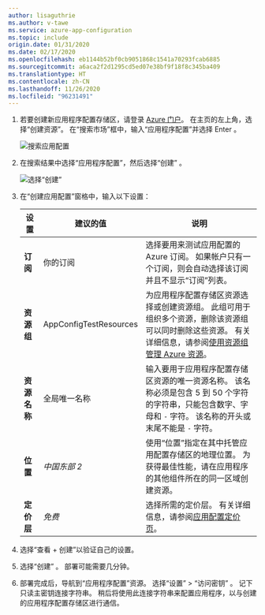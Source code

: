 ```yaml
---
author: lisaguthrie
ms.author: v-tawe
ms.service: azure-app-configuration
ms.topic: include
origin.date: 01/31/2020
ms.date: 02/17/2020
ms.openlocfilehash: eb1144b52bf0cb9051868c1541a70293fcab6885
ms.sourcegitcommit: a6aca2f2d1295cd5ed07e38bf9f18f8c345ba409
ms.translationtype: HT
ms.contentlocale: zh-CN
ms.lasthandoff: 11/26/2020
ms.locfileid: "96231491"
---
```

1. 若要创建新应用程序配置存储区，请登录 [Azure 门户](https://portal.azure.cn)。 在主页的左上角，选择“创建资源”。 在“搜索市场”框中，输入“应用程序配置”并选择 Enter 。

    ![搜索应用配置](media/azure-app-configuration-create/azure-portal-search.png)

1. 在搜索结果中选择“应用程序配置”，然后选择“创建” 。

    ![选择“创建”](media/azure-app-configuration-create/azure-portal-app-configuration-create.png)

1. 在“创建应用配置”窗格中，输入以下设置：

    | 设置 | 建议的值 | 说明 |
    |---|---|---|
    | **订阅** | 你的订阅 | 选择要用来测试应用配置的 Azure 订阅。 如果帐户只有一个订阅，则会自动选择该订阅并且不显示“订阅”列表。 |
    | **资源组** | AppConfigTestResources | 为应用程序配置存储区资源选择或创建资源组。 此组可用于组织多个资源，删除该资源组可以同时删除这些资源。 有关详细信息，请参阅[使用资源组管理 Azure 资源](/azure-resource-manager/resource-group-overview)。 |
    | **资源名称** | 全局唯一名称 | 输入要用于应用程序配置存储区资源的唯一资源名称。 该名称必须是包含 5 到 50 个字符的字符串，只能包含数字、字母和 `-` 字符。 该名称的开头或末尾不能是 `-` 字符。 |
    | **位置** | *中国东部 2* | 使用“位置”指定在其中托管应用配置存储区的地理位置。 为获得最佳性能，请在应用程序的其他组件所在的同一区域创建资源。 |
    | **定价层** | *免费* | 选择所需的定价层。 有关详细信息，请参阅[应用配置定价页](https://www.azure.cn/pricing/details/app-configuration)。 |

1. 选择“查看 + 创建”以验证自己的设置。

1. 选择“创建” 。 部署可能需要几分钟。

1. 部署完成后，导航到“应用程序配置”资源。 选择“设置” > “访问密钥” 。 记下只读主密钥连接字符串。 稍后将使用此连接字符串来配置应用程序，以与创建的应用程序配置存储区进行通信。

